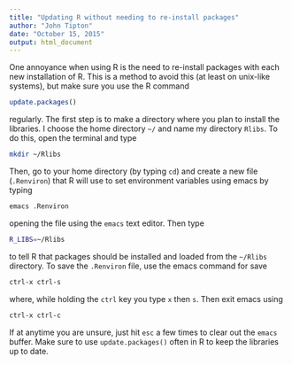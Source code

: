 ```yaml
---
title: "Updating R without needing to re-install packages"
author: "John Tipton"
date: "October 15, 2015"
output: html_document
---
```


One annoyance when using R is the need to re-install packages with each new installation of R. This is a method to avoid this (at least on unix-like systems), but make sure you use the R command

```r
update.packages()
```
regularly. The first step is to make a directory where you plan to install the libraries. I choose the home directory `~/` and name my directory `Rlibs`. To do this, open the terminal and type

```bash
mkdir ~/Rlibs
```
Then, go to your home directory (by typing `cd`) and create a new file (`.Renviron`) that R will use to set environment variables using emacs by typing

```bash
emacs .Renviron
```
opening the file using the `emacs` text editor. Then type

```bash
R_LIBS=~/Rlibs
```
to tell R that packages should be installed and loaded from the `~/Rlibs` directory. To save the `.Renviron` file, use the emacs command for save

```bash
ctrl-x ctrl-s
```
where, while holding the `ctrl` key you type `x` then `s`. Then exit emacs using

```bash
ctrl-x ctrl-c
```
If at anytime you are unsure, just hit `esc` a few times to clear out the `emacs` buffer. Make sure to use `update.packages()` often in R to keep the libraries up to date.
